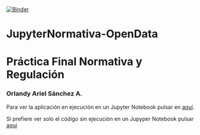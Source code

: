 [![Binder](http://mybinder.org/badge.svg)](http://mybinder.org/status/alu0100773408/jupyternormativa-opendata)
# JupyterNormativa-OpenData
# Práctica Final Normativa y Regulación
### Orlandy Ariel Sánchez A.
Para ver la aplicación en ejecución en un Jupyter Notebook pulsar en [aquí](http://mybinder.org/repo/alu0100773408/jupyternormativa-opendata).

Si prefiere ver solo el código sin ejecución en un Jupyper Notebook pulsar [aquí](https://github.com/alu0100773408/JupyterNormativa-OpenData/blob/master/index.ipynb)

